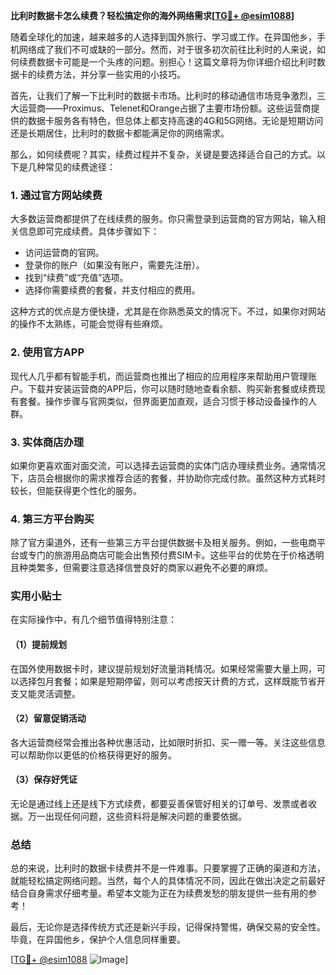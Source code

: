 **比利时数据卡怎么续费？轻松搞定你的海外网络需求[[TG💪+ @esim1088](https://t.me/s/esim1088)]**

随着全球化的加速，越来越多的人选择到国外旅行、学习或工作。在异国他乡，手机网络成了我们不可或缺的一部分。然而，对于很多初次前往比利时的人来说，如何续费数据卡可能是一个头疼的问题。别担心！这篇文章将为你详细介绍比利时数据卡的续费方法，并分享一些实用的小技巧。

首先，让我们了解一下比利时的数据卡市场。比利时的移动通信市场竞争激烈，三大运营商——Proximus、Telenet和Orange占据了主要市场份额。这些运营商提供的数据卡服务各有特色，但总体上都支持高速的4G和5G网络。无论是短期访问还是长期居住，比利时的数据卡都能满足你的网络需求。

那么，如何续费呢？其实，续费过程并不复杂，关键是要选择适合自己的方式。以下是几种常见的续费途径：

### 1. **通过官方网站续费**
大多数运营商都提供了在线续费的服务。你只需登录到运营商的官方网站，输入相关信息即可完成续费。具体步骤如下：
- 访问运营商的官网。
- 登录你的账户（如果没有账户，需要先注册）。
- 找到“续费”或“充值”选项。
- 选择你需要续费的套餐，并支付相应的费用。

这种方式的优点是方便快捷，尤其是在你熟悉英文的情况下。不过，如果你对网站的操作不太熟练，可能会觉得有些麻烦。

### 2. **使用官方APP**
现代人几乎都有智能手机，而运营商也推出了相应的应用程序来帮助用户管理账户。下载并安装运营商的APP后，你可以随时随地查看余额、购买新套餐或续费现有套餐。操作步骤与官网类似，但界面更加直观，适合习惯于移动设备操作的人群。

### 3. **实体商店办理**
如果你更喜欢面对面交流，可以选择去运营商的实体门店办理续费业务。通常情况下，店员会根据你的需求推荐合适的套餐，并协助你完成付款。虽然这种方式耗时较长，但能获得更个性化的服务。

### 4. **第三方平台购买**
除了官方渠道外，还有一些第三方平台提供数据卡及相关服务。例如，一些电商平台或专门的旅游用品商店可能会出售预付费SIM卡。这些平台的优势在于价格透明且种类繁多，但需要注意选择信誉良好的商家以避免不必要的麻烦。

### 实用小贴士

在实际操作中，有几个细节值得特别注意：

#### （1）提前规划
在国外使用数据卡时，建议提前规划好流量消耗情况。如果经常需要大量上网，可以选择包月套餐；如果是短期停留，则可以考虑按天计费的方式，这样既能节省开支又能灵活调整。

#### （2）留意促销活动
各大运营商经常会推出各种优惠活动，比如限时折扣、买一赠一等。关注这些信息可以帮助你以更低的价格获得更好的服务。

#### （3）保存好凭证
无论是通过线上还是线下方式续费，都要妥善保管好相关的订单号、发票或者收据。万一出现任何问题，这些资料将是解决问题的重要依据。

### 总结

总的来说，比利时的数据卡续费并不是一件难事。只要掌握了正确的渠道和方法，就能轻松搞定网络问题。当然，每个人的具体情况不同，因此在做出决定之前最好结合自身需求仔细考量。希望本文能为正在为续费发愁的朋友提供一些有用的参考！

最后，无论你是选择传统方式还是新兴手段，记得保持警惕，确保交易的安全性。毕竟，在异国他乡，保护个人信息同样重要。

[[TG💪+ @esim1088](https://t.me/s/esim1088) ![Image](https://i.postimg.cc/4NQfJmqS/Snipaste-2025-05-13-00-14-12.png)]